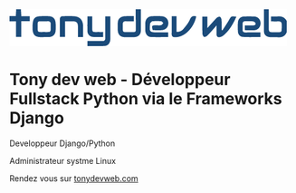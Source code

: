 <img src="https://github.com/tony-dev-web/tonydevweb.com/blob/main/logo.png?raw=true" alt="Tonydevweb" style="background-color:#ffff;max-width: 100%;">
<h1>Tony dev web - Développeur Fullstack Python via le Frameworks Django</h1>

<p>Developpeur Django/Python</p>
<p>Administrateur systme Linux</p>
<p>Rendez vous sur <a href="https://tonydevweb.com/">tonydevweb.com</a></p>
